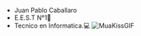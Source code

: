 - Juan Pablo Caballaro
- E.E.S.T N°1📖
- Tecnico en Informatica.💻
![MuaKissGIF](https://github.com/user-attachments/assets/6dd4d122-9fac-4496-8309-b8a96b7d9be9)

